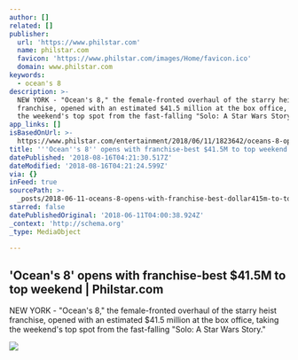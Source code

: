 ```yaml
---
author: []
related: []
publisher:
  url: 'https://www.philstar.com'
  name: philstar.com
  favicon: 'https://www.philstar.com/images/Home/favicon.ico'
  domain: www.philstar.com
keywords:
  - ocean's 8
description: >-
  NEW YORK - "Ocean's 8," the female-fronted overhaul of the starry heist
  franchise, opened with an estimated $41.5 million at the box office, taking
  the weekend's top spot from the fast-falling "Solo: A Star Wars Story."
app_links: []
isBasedOnUrl: >-
  https://www.philstar.com/entertainment/2018/06/11/1823642/oceans-8-opens-franchise-best-415m-top-weekend
title: '''Ocean''s 8'' opens with franchise-best $41.5M to top weekend | Philstar.com'
datePublished: '2018-08-16T04:21:30.517Z'
dateModified: '2018-08-16T04:21:24.599Z'
via: {}
inFeed: true
sourcePath: >-
  _posts/2018-06-11-oceans-8-opens-with-franchise-best-dollar415m-to-top-weekend.md
starred: false
datePublishedOriginal: '2018-06-11T04:00:38.924Z'
_context: 'http://schema.org'
_type: MediaObject

---
```

<article style=""><h1>'Ocean's 8' opens with franchise-best $41.5M to top weekend | Philstar.com</h1><p>NEW YORK - "Ocean's 8," the female-fronted overhaul of the starry heist franchise, opened with an estimated $41.5 million at the box office, taking the weekend's top spot from the fast-falling "Solo: A Star Wars Story."</p><img src="http://media.philstar.com/images/articles/ocean-8_2018-06-11_09-29-25.jpg" /></article>